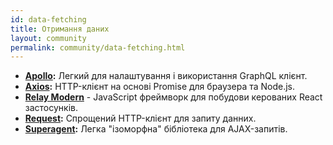 ```yaml
---
id: data-fetching
title: Отримання даних
layout: community
permalink: community/data-fetching.html
---
```


* **[Apollo](https://www.apollographql.com/docs/react/):** Легкий для налаштування і використання GraphQL клієнт.
* **[Axios](https://github.com/mzabriskie/axios):** HTTP-клієнт на основі Promise для браузера та Node.js.
* **[Relay Modern](https://facebook.github.io/relay/docs/en/new-in-relay-modern.html)** - JavaScript фреймворк для побудови керованих React застосунків.
* **[Request](https://github.com/request/request):** Спрощений HTTP-клієнт для запиту данних.
* **[Superagent](https://visionmedia.github.io/superagent/):** Легка "ізоморфна" бібліотека для AJAX-запитів.
